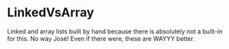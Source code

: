 # LinkedVsArray
Linked and array lists built by hand because there is absolutely not a built-in for this. No way José! Even if there were, these are WAYYY better.

